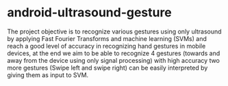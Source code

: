 # android-ultrasound-gesture
The project objective is to recognize various gestures using only ultrasound by applying Fast Fourier Transforms
and machine learning (SVMs) and reach a good level of accuracy in recognizing hand gestures in mobile devices,
at the end we aim to be able to recognize 4 gestures (towards and away from the device using only signal processing)
with high accuracy two more gestures (Swipe left and swipe right) can be easily interpreted by giving them as input to SVM.
